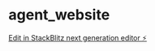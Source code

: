 # agent_website

[Edit in StackBlitz next generation editor ⚡️](https://stackblitz.com/~/github.com/itay-hilel/agent_website)